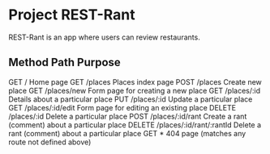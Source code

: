 # Project REST-Rant

REST-Rant is an app where users can review restaurants.


Method       Path                               Purpose
----------------------------------------------------------
GET          /                               Home page
GET         /places                          Places index page
POST        /places                          Create new place
GET        /places/new                       Form page for creating a new place
GET        /places/:id                       Details about a particular place
PUT        /places/:id                        Update a particular place
GET          /places/:id/edit                  Form page for editing an existing place
DELETE       /places/:id                       Delete a particular place
POST         /places/:id/rant                   Create a rant (comment) about a particular place
DELETE        /places/:id/rant/:rantId         Delete a rant (comment) about a particular place
GET             *                               404 page (matches any route not defined above)











 































